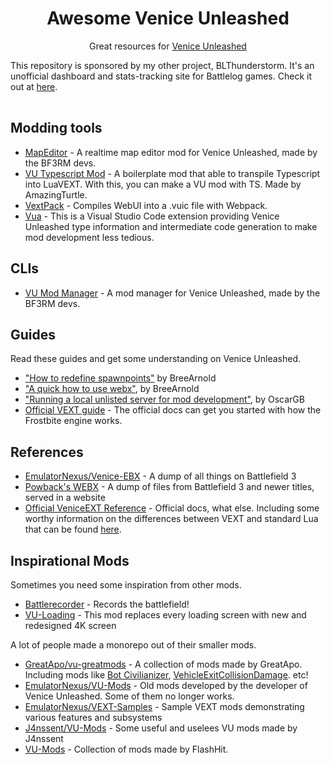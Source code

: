 <div>
<h1 align="center">Awesome Venice Unleashed</h1>
<p align="center">
Great resources for <a href="https://veniceunleashed.net">Venice Unleashed</a>
</p>
</div>


<table>
<tbody>
  
This repository is sponsored by my other project, BLThunderstorm. It's an unofficial dashboard and stats-tracking site for Battlelog games. Check it out at [here](https://github.com/Nefomemes/BLThunderstorm).

</tbody>
</table>

## Modding tools

- [MapEditor](https://github.com/BF3RM/MapEditor) - A realtime map editor mod for Venice Unleashed, made by the BF3RM devs.
- [VU Typescript Mod](https://github.com/AmazingTurtle/vu-typescript-mod) - A boilerplate mod that able to transpile Typescript into LuaVEXT. With this, you can make a VU mod with TS. Made by AmazingTurtle.
- [VextPack](https://github.com/BF3RM/VextPack) - Compiles WebUI into a .vuic file with Webpack.
- [Vua](https://marketplace.visualstudio.com/items?itemName=Imposter.vscode-lua-vu) - This is a Visual Studio Code extension providing Venice Unleashed type information and intermediate code generation to make mod development less tedious.

## CLIs

- [VU Mod Manager](https://github.com/BF3RM/vumm-cli) - A mod manager for Venice Unleashed, made by the BF3RM devs.

## Guides
Read these guides and get some understanding on Venice Unleashed.

- ["How to redefine spawnpoints"](https://community.veniceunleashed.net/t/how-to-redefine-spawnpoints/397) by BreeArnold
- ["A quick how to use webx"](https://community.veniceunleashed.net/t/a-quick-how-to-use-webx/302), by BreeArnold
- ["Running a local unlisted server for mod development"](https://community.veniceunleashed.net/t/running-a-local-unlisted-server-for-mod-development/1356), by OscarGB
- [Official VEXT guide](https://docs.veniceunleashed.net/vext/guides/) - The official docs can get you started with how the Frostbite engine works. 

## References
- [EmulatorNexus/Venice-EBX](https://github.com/EmulatorNexus/Venice-EBX) - A dump of all things on Battlefield 3
- [Powback's WEBX](https://webx.powback.com) - A dump of files from Battlefield 3 and newer titles, served in a website
- [Official VeniceEXT Reference](https://docs.veniceunleashed.net/vext/ref/) - Official docs, what else. Including some worthy information on the differences between VEXT and standard Lua that can be found [here](https://docs.veniceunleashed.net/vext/).

## Inspirational Mods
Sometimes you need some inspiration from other mods.

- [Battlerecorder](https://community.veniceunleashed.net/search?q=Battlerecorder) - Records the battlefield!
- [VU-Loading](https://community.veniceunleashed.net/t/vu-loading-new-redesigned-4k-loading-screens/1961/3) - This mod replaces every loading screen with new and redesigned 4K screen

A lot of people made a monorepo out of their smaller mods.

- [GreatApo/vu-greatmods](https://github.com/GreatApo/vu-greatmods) - A collection of mods made by GreatApo. Including mods like [Bot Civilianizer](https://github.com/GreatApo/vu-greatmods/tree/main/Bot-Civilianizer), [VehicleExitCollisionDamage](https://github.com/GreatApo/vu-greatmods/tree/main/VehicleExitCollisionDamage). etc!
- [EmulatorNexus/VU-Mods](https://github.com/EmulatorNexus/VU-Mods) - Old mods developed by the developer of Venice Unleashed. Some of them no longer works.
- [EmulatorNexus/VEXT-Samples](https://github.com/EmulatorNexus/VEXT-Samples) - Sample VEXT mods demonstrating various features and subsystems
- [J4nssent/VU-Mods](https://github.com/J4nssent/VU-Mods) - Some useful and uselees VU mods made by J4nssent
- [VU-Mods](https://github.com/FlashHit/VU-Mods) - Collection  of mods made by FlashHit.
